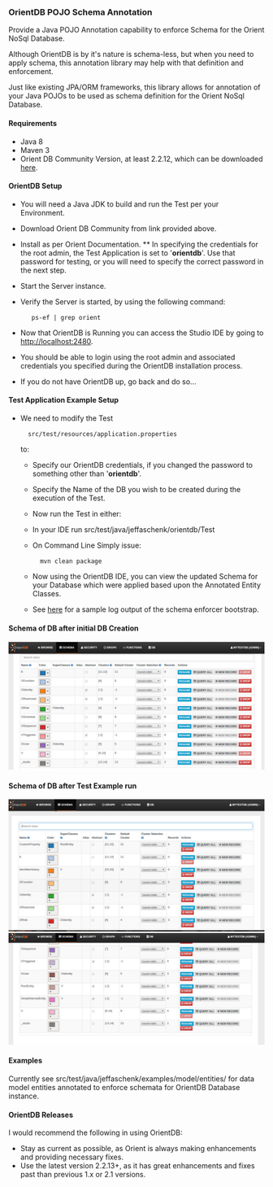 ### OrientDB POJO Schema Annotation
Provide a Java POJO Annotation capability to enforce Schema for
the Orient NoSql Database.

Although OrientDB is by it's nature is schema-less, but when you need
to apply schema, this annotation library may help with that definition and enforcement.

Just like existing JPA/ORM frameworks, this library allows for
annotation of your Java POJOs to be used as schema definition for the
Orient NoSql Database.

#### Requirements
* Java 8
* Maven 3
* Orient DB Community Version, at least 2.2.12, which can be downloaded [here][1].


#### OrientDB Setup
* You will need a Java JDK to build and run the Test per your Environment.
* Download Orient DB Community from link provided above.
* Install as per Orient Documentation.
** In specifying the credentials for the root admin, the Test Application is set to '__orientdb__'.
   Use that password for testing, or you will need to specify the correct password in the next step.
* Start the Server instance.
* Verify the Server is started, by using the following command:
  
  ```
     ps-ef | grep orient
  ```
  
* Now that OrientDB is Running you can access the Studio IDE by going to
  [http://localhost:2480](http://localhost:2480).

* You should be able to login using the root admin and associated credentials you specified during the
  OrientDB installation process.
  
* If you do not have OrientDB up, go back and do so...  

#### Test Application Example Setup
* We need to modify the Test
  ```
    src/test/resources/application.properties
  ```
  to:
  * Specify our OrientDB credentials, 
    if you changed the password to something other than '__orientdb__'.
  * Specify the Name of the DB you wish to be created during the execution of the Test.
  * Now run the Test in either:
   * In your IDE run src/test/java/jeffaschenk/orientdb/Test
   * On Command Line Simply issue:
     ```
       mvn clean package
     ```  
  * Now using the OrientDB IDE, you can view the updated Schema for your Database which were applied based upon the Annotated Entity Classes.
  
  * See [here][2] for a sample log output of the schema enforcer bootstrap.
  
#### Schema of DB after initial DB Creation
![Schema of new DB Prior to Example Test][Schema_Prior]

#### Schema of DB after Test Example run
![Schema of DB after Test Example applied Page 1][Schema_Update_1]
![Schema of DB after Test Example applied Page 2][Schema_Update_2]


#### Examples
Currently see src/test/java/jeffaschenk/examples/model/entities/ for data model entities annotated to enforce schemata for OrientDB Database instance.


#### OrientDB Releases
I would recommend the following in using OrientDB:
* Stay as current as possible, as Orient is always making enhancements and providing necessary fixes.  
* Use the latest version 2.2.13+, as it has great enhancements and fixes past than previous 1.x or 2.1 versions.




[1]:http://orientdb.com/download/
[2]:https://github.com/jaschenk/orientdb-annotations/blob/master/doc/sample_Test_output.txt
[Schema_Prior]:https://github.com/jaschenk/orientdb-annotations/blob/master/doc/orientdb_initial_schema.png
[Schema_Update_1]:https://github.com/jaschenk/orientdb-annotations/blob/master/doc/orientdb_schema_update_p1.png
[Schema_Update_2]:https://github.com/jaschenk/orientdb-annotations/blob/master/doc/orientdb_schema_pdate_p2.png
